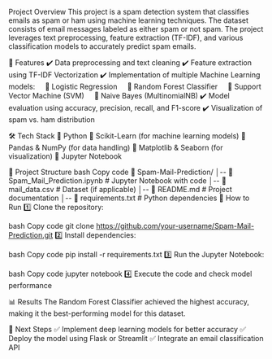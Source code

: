  Project Overview
This project is a spam detection system that classifies emails as spam or ham using machine learning techniques. The dataset consists of email messages labeled as either spam or not spam. The project leverages text preprocessing, feature extraction (TF-IDF), and various classification models to accurately predict spam emails.

📌 Features
✔️ Data preprocessing and text cleaning
✔️ Feature extraction using TF-IDF Vectorization
✔️ Implementation of multiple Machine Learning models:
    🔹 Logistic Regression
    🔹 Random Forest Classifier
    🔹 Support Vector Machine (SVM)
    🔹 Naive Bayes (MultinomialNB)
✔️ Model evaluation using accuracy, precision, recall, and F1-score
✔️ Visualization of spam vs. ham distribution

🛠️ Tech Stack
🔹 Python
🔹 Scikit-Learn (for machine learning models)
🔹 Pandas & NumPy (for data handling)
🔹 Matplotlib & Seaborn (for visualization)
🔹 Jupyter Notebook

📂 Project Structure
bash
Copy code
📁 Spam-Mail-Prediction/
│-- 📄 Spam_Mail_Prediction.ipynb  # Jupyter Notebook with code
│-- 📄 mail_data.csv               # Dataset (if applicable)
│-- 📄 README.md                    # Project documentation
│-- 📄 requirements.txt             # Python dependencies
🚀 How to Run
1️⃣ Clone the repository:

bash
Copy code
git clone https://github.com/your-username/Spam-Mail-Prediction.git
2️⃣ Install dependencies:

bash
Copy code
pip install -r requirements.txt
3️⃣ Run the Jupyter Notebook:

bash
Copy code
jupyter notebook
4️⃣ Execute the code and check model performance

📊 Results
The Random Forest Classifier achieved the highest accuracy, making it the best-performing model for this dataset.

📌 Next Steps
✅ Implement deep learning models for better accuracy
✅ Deploy the model using Flask or Streamlit
✅ Integrate an email classification API

